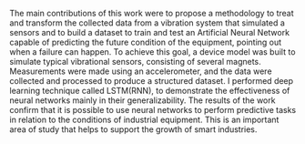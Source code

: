 The main contributions of this work were to propose a methodology to treat and transform the collected data from a vibration system that simulated a sensors and to build a dataset to train and test an Artificial Neural Network capable of predicting the future condition of the equipment, pointing out when a failure can happen.
To achieve this goal, a device model was built to simulate typical vibrational sensors, consisting of several magnets. Measurements were made using an accelerometer, and the data were collected and processed to produce a structured dataset.
I performed deep learning technique called LSTM(RNN), to demonstrate the effectiveness of neural networks mainly in their generalizability.
The results of the work confirm that it is possible to use neural networks to perform predictive tasks in relation to the conditions of industrial equipment. This is an important area of study that helps to support the growth of smart industries.

